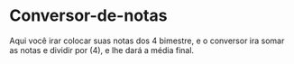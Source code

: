# Conversor-de-notas
Aqui você irar colocar suas notas dos 4 bimestre, e o conversor ira somar as notas e dividir por (4), e lhe dará a média final.

